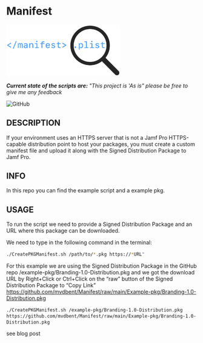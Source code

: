 # Manifest
<img src="https://raw.githubusercontent.com/mvdbent/Manifest/main/icon.png" width="300">

_**Current state of the scripts are:** "This project is 'As is" please be free to give me any feedback_

![GitHub](https://img.shields.io/github/license/mvdbent/Manifest)

## DESCRIPTION
If your environment uses an HTTPS server that is not a Jamf Pro HTTPS-capable distribution point to host your packages, you must create a custom manifest file and upload it along with the Signed Distribution Package to Jamf Pro.

## INFO
In this repo you can find the example script and a example pkg.

## USAGE
To run the script we need to provide a Signed Distribution Package and an URL where this package can be downloaded.

We need to type in the following command in the terminal:
```bash
./CreatePKGManifest.sh /path/to/*.pkg https://*URL"
```

For this example we are using the Signed Distribution Package in the GitHub repo /example-pkg/Branding-1.0-Distribution.pkg and we got the download URL by Right+Click or Ctrl+Click on the “raw” button of the Signed Distribution Package to  “Copy Link” https://github.com/mvdbent/Manifest/raw/main/Example-pkg/Branding-1.0-Distribution.pkg

```bashg
./CreatePKGManifest.sh /example-pkg/Branding-1.0-Distribution.pkg https://github.com/mvdbent/Manifest/raw/main/Example-pkg/Branding-1.0-Distribution.pkg
```

see blog post 
